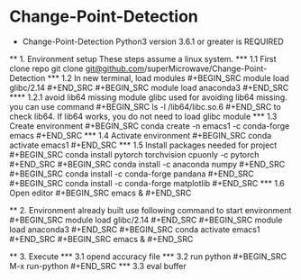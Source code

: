 # Change-Point-Detection
* Change-Point-Detection
Python3 version 3.6.1 or greater is REQUIRED

** 1. Environment setup
These steps assume a linux system.
*** 1.1 First clone repo
git clone git@github.com/superMicrowave/Change-Point-Detection
*** 1.2 In new terminal, load modules
#+BEGIN_SRC
module load glibc/2.14
#+END_SRC
#+BEGIN_SRC
module load anaconda3
#+END_SRC
**** 1.2.1 avoid lib64 missing
module glibc used for avoiding lib64 missing. you can use command 
#+BEGIN_SRC
ls -l /lib64/libc.so.6
#+END_SRC
to check lib64. If lib64 works, you do not need to load glibc module
*** 1.3 Create environment
#+BEGIN_SRC
conda create -n emacs1 -c conda-forge emacs
#+END_SRC
*** 1.4 Activate environment
#+BEGIN_SRC
conda activate emacs1
#+END_SRC
*** 1.5 Install packages needed for project
#+BEGIN_SRC
conda install pytorch torchvision cpuonly -c pytorch
#+END_SRC
#+BEGIN_SRC
conda install -c anaconda numpy
#+END_SRC
#+BEGIN_SRC
conda install -c conda-forge pandana
#+END_SRC
#+BEGIN_SRC
conda install -c conda-forge matplotlib
#+END_SRC
*** 1.6 Open editor
#+BEGIN_SRC
emacs &
#+END_SRC

** 2. Environment already built
use following command to start environment
#+BEGIN_SRC
module load glibc/2.14
#+END_SRC
#+BEGIN_SRC
module load anaconda3
#+END_SRC
#+BEGIN_SRC
conda activate emacs1
#+END_SRC
#+BEGIN_SRC
emacs &
#+END_SRC

** 3. Execute
*** 3.1 opend accuracy file
*** 3.2 run python
#+BEGIN_SRC
M-x run-python
#+END_SRC
*** 3.3 eval buffer
